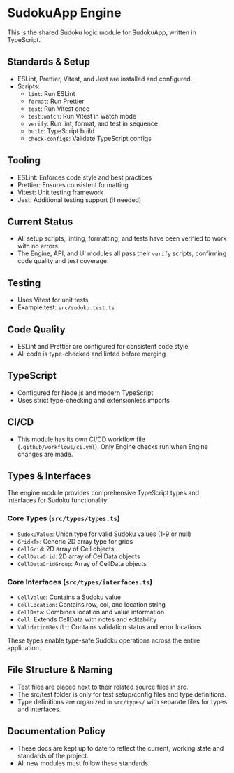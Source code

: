 # SudokuApp Engine

This is the shared Sudoku logic module for SudokuApp, written in TypeScript.

## Standards & Setup

- ESLint, Prettier, Vitest, and Jest are installed and configured.
- Scripts:
    - `lint`: Run ESLint
    - `format`: Run Prettier
    - `test`: Run Vitest once
    - `test:watch`: Run Vitest in watch mode
    - `verify`: Run lint, format, and test in sequence
    - `build`: TypeScript build
    - `check-configs`: Validate TypeScript configs

## Tooling

- ESLint: Enforces code style and best practices
- Prettier: Ensures consistent formatting
- Vitest: Unit testing framework
- Jest: Additional testing support (if needed)

## Current Status

- All setup scripts, linting, formatting, and tests have been verified to work with no errors.
- The Engine, API, and UI modules all pass their `verify` scripts, confirming code quality and test coverage.

## Testing

- Uses Vitest for unit tests
- Example test: `src/sudoku.test.ts`

## Code Quality

- ESLint and Prettier are configured for consistent code style
- All code is type-checked and linted before merging

## TypeScript

- Configured for Node.js and modern TypeScript
- Uses strict type-checking and extensionless imports

## CI/CD

- This module has its own CI/CD workflow file (`.github/workflows/ci.yml`). Only Engine checks run when Engine changes are made.

## Types & Interfaces

The engine module provides comprehensive TypeScript types and interfaces for Sudoku functionality:

### Core Types (`src/types/types.ts`)

- `SudokuValue`: Union type for valid Sudoku values (1-9 or null)
- `Grid<T>`: Generic 2D array type for grids
- `CellGrid`: 2D array of Cell objects
- `CellDataGrid`: 2D array of CellData objects
- `CellDataGridGroup`: Array of CellData objects

### Core Interfaces (`src/types/interfaces.ts`)

- `CellValue`: Contains a Sudoku value
- `CellLocation`: Contains row, col, and location string
- `CellData`: Combines location and value information
- `Cell`: Extends CellData with notes and editability
- `ValidationResult`: Contains validation status and error locations

These types enable type-safe Sudoku operations across the entire application.

## File Structure & Naming

- Test files are placed next to their related source files in src.
- The src/test folder is only for test setup/config files and type definitions.
- Type definitions are organized in `src/types/` with separate files for types and interfaces.

## Documentation Policy

- These docs are kept up to date to reflect the current, working state and standards of the project.
- All new modules must follow these standards.

